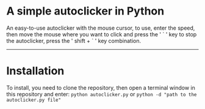 # A simple autoclicker in Python

An easy-to-use autoclicker with the mouse cursor, to use, enter the speed, then move the mouse where you want to click and press the ' \` ' key to stop the autoclicker, press the ' shift + \` ' key combination.
___
# Installation

To install, you need to clone the repository, then open a terminal window in this repository and enter: ```python autoclicker.py``` or ```python -d "path to the autoclicker.py file"```
